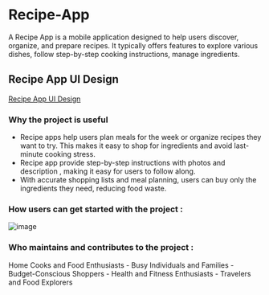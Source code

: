 # Recipe-App

A Recipe App is a mobile application designed to help users discover, organize, and prepare recipes. It typically offers features to explore various dishes, follow step-by-step cooking instructions, manage ingredients.

## Recipe App UI Design 
[Recipe App UI Design](https://www.sketch.com/s/356aff22-c3de-45c2-b87e-9516cb32d503/p/6EADEFB6-21D5-4456-B257-46D594883855/canvas#Inspect)

### Why the project is useful

- Recipe apps help users plan meals for the week or organize recipes they want to try. This makes it easy to shop for ingredients and avoid last-minute cooking stress.
- Recipe app provide step-by-step instructions with photos and description , making it easy for users to follow along.
- With accurate shopping lists and meal planning, users can buy only the ingredients they need, reducing food waste.

### How users can get started with the project :

![image](https://github.com/user-attachments/assets/a0491a42-e41a-4ac6-9010-a2481e9beafe)


### Who maintains and contributes to the project :

Home Cooks and Food Enthusiasts - Busy Individuals and Families - Budget-Conscious Shoppers - Health and Fitness Enthusiasts - Travelers and Food Explorers
